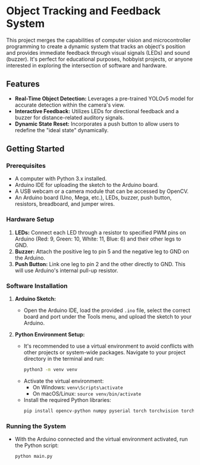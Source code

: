 # Object Tracking and Feedback System

This project merges the capabilities of computer vision and microcontroller programming to create a dynamic system that tracks an object's position and provides immediate feedback through visual signals (LEDs) and sound (buzzer). It's perfect for educational purposes, hobbyist projects, or anyone interested in exploring the intersection of software and hardware.

## Features

- **Real-Time Object Detection:** Leverages a pre-trained YOLOv5 model for accurate detection within the camera's view.
- **Interactive Feedback:** Utilizes LEDs for directional feedback and a buzzer for distance-related auditory signals.
- **Dynamic State Reset:** Incorporates a push button to allow users to redefine the "ideal state" dynamically.

## Getting Started

### Prerequisites

- A computer with Python 3.x installed.
- Arduino IDE for uploading the sketch to the Arduino board.
- A USB webcam or a camera module that can be accessed by OpenCV.
- An Arduino board (Uno, Mega, etc.), LEDs, buzzer, push button, resistors, breadboard, and jumper wires.

### Hardware Setup

1. **LEDs:** Connect each LED through a resistor to specified PWM pins on Arduino (Red: 9, Green: 10, White: 11, Blue: 6) and their other legs to GND.
2. **Buzzer:** Attach the positive leg to pin 5 and the negative leg to GND on the Arduino.
3. **Push Button:** Link one leg to pin 2 and the other directly to GND. This will use Arduino's internal pull-up resistor.

### Software Installation

1. **Arduino Sketch:**
   - Open the Arduino IDE, load the provided `.ino` file, select the correct board and port under the Tools menu, and upload the sketch to your Arduino.

2. **Python Environment Setup:**
   - It's recommended to use a virtual environment to avoid conflicts with other projects or system-wide packages. Navigate to your project directory in the terminal and run:
     ```bash
     python3 -m venv venv
     ```
   - Activate the virtual environment:
     - On Windows: `venv\Scripts\activate`
     - On macOS/Linux: `source venv/bin/activate`
   - Install the required Python libraries:
     ```bash
     pip install opencv-python numpy pyserial torch torchvision torchaudio
     ```

### Running the System

- With the Arduino connected and the virtual environment activated, run the Python script:
  ```bash
  python main.py


